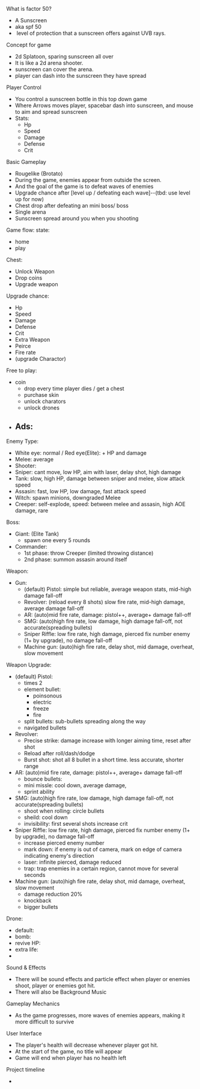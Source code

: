 
What is factor 50? 
 - A Sunscreen 
 - aka spf 50
 -  level of protection that a sunscreen offers against UVB rays.

Concept for game
 - 2d Splatoon, sparing sunscreen all over 
 - It is like a 2d arena shooter. 
 - sunscreen can cover the arena. 
 - player can dash into the sunscreen they have spread

Player Control
 - You control a sunscreen bottle in this top down game
 - Where Arrows moves player, spacebar dash into sunscreen, and mouse to aim and spread sunscreen
 - Stats:
   - Hp
   - Speed
   - Damage
   - Defense
   - Crit

Basic Gameplay
 - Rougelike (Brotato)
 - During the game, enemies appear from outside the screen.
 - And the goal of the game is to defeat waves of enemies
 - Upgrade chance after [level up / defeating each wave]--(tbd: use level up for now)
 - Chest drop after defeating an mini boss/ boss
 - Single arena
 - Sunscreen spread around you when you shooting

Game flow:
state:
 - home
 - play

Chest:
 - Unlock Weapon
 - Drop coins
 - Upgrade weapon

Upgrade chance:
 - Hp
 - Speed
 - Damage
 - Defense
 - Crit
 - Extra Weapon
 - Peirce
 - Fire rate
 - (upgrade Charactor)

Free to play:
 - coin
   - drop every time player dies / get a chest
   - purchase skin
   - unlock charators
   - unlock drones
 - Ads:
   - 

Enemy Type:
 - White eye: normal / Red eye(Elite): + HP and damage
 - Melee: average
 - Shooter: 
 - Sniper: cant move, low HP, aim with laser, delay shot, high damage
 - Tank: slow, high HP, damage between sniper and melee, slow attack speed
 - Assasin: fast, low HP, low damage, fast attack speed
 - Witch: spawn minions, downgraded Melee
 - Creeper: self-explode, speed: between melee and assasin, high AOE damage, rare

Boss:
 - Giant: (Elite Tank)
   - spawn one every 5 rounds
 - Commander:
   - 1st phase: throw Creeper (limited throwing distance)
   - 2nd phase: summon assasin around itself

Weapon:
 - Gun:
   - (default) Pistol: simple but reliable, average weapon stats, mid-high damage fall-off
   - Revolver: (reload every 8 shots) slow fire rate, mid-high damage, average damage fall-off
   - AR: (auto)mid fire rate, damage: pistol++, average+ damage fall-off
   - SMG: (auto)high fire rate, low damage, high damage fall-off, not accurate(spreading bullets)
   - Sniper Riffle: low fire rate, high damage, pierced fix number enemy (1+ by upgrade), no damage fall-off
   - Machine gun: (auto)high fire rate, delay shot, mid damage, overheat, slow movement

Weapon Upgrade:
   - (default) Pistol:
     - times 2
     - element bullet:
       - poinsonous
       - electric
       - freeze
       - fire
     - split bullets: sub-bullets spreading along the way
     - navigated bullets
   - Revolver:
     - Precise strike: damage increase with longer aiming time, reset after shot
     - Reload after roll/dash/dodge
     - Burst shot: shot all 8 bullet in a short time. less accurate, shorter range
   - AR: (auto)mid fire rate, damage: pistol++, average+ damage fall-off
     - bounce bullets:
     - mini missle: cool down, average damage,
     - sprint ability
   - SMG: (auto)high fire rate, low damage, high damage fall-off, not accurate(spreading bullets)
     - shoot when rolling: circle bullets
     - sheild: cool down
     - invisibility: first several shots increase crit
   - Sniper Riffle: low fire rate, high damage, pierced fix number enemy (1+ by upgrade), no damage fall-off
     - increase pierced enemy number
     - mark down: if enemy is out of camera, mark on edge of camera indicating enemy's direction
     - laser: infinite pierced, damage reduced
     - trap: trap enemies in a certain region, cannot move for several seconds
   - Machine gun: (auto)high fire rate, delay shot, mid damage, overheat, slow movement
     - damage reduction 20%
     - knockback
     - bigger bullets

Drone:
 - default:
 - bomb:
 - revive HP:
 - extra life:
 - 

Sound & Effects
 - There will be sound effects and particle effect when player or enemies shoot, player or enemies got hit. 
 - There will also be Background Music

Gameplay Mechanics
 - As the game progresses, more waves of enemies appears, making it more difficult to survive

User Interface
 - The player's health will decrease whenever player got hit.
 - At the start of the game, no title will appear
 - Game will end when player has no health left

Project timeline

 - 